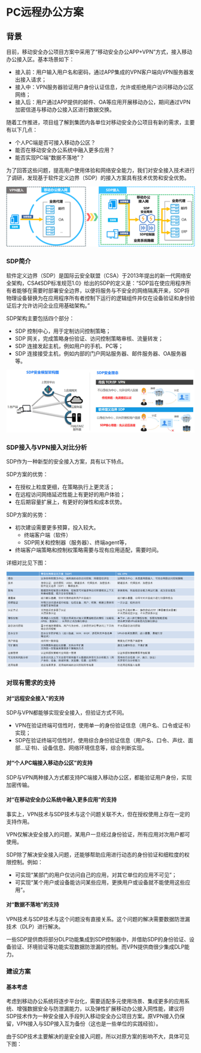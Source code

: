 # PC远程办公方案

## 背景

目前，移动安全办公项目方案中采用了“移动安全办公APP+VPN”方式，接入移动办公接入区。基本场景如下：

- 接入前：用户输入用户名和密码，通过APP集成的VPN客户端向VPN服务器发出接入请求；
- 接入中：VPN服务器验证用户身份认证信息，允许或拒绝用户访问移动办公区网络；
- 接入后：用户通过APP提供的邮件、OA等应用开展移动办公，期间通过VPN加密信道与移动办公接入区进行数据交换。

随着工作推进，项目组了解到集团内各单位对移动安全办公项目有新的需求，主要有以下几点：
- 个人PC端是否可接入移动办公区？
- 能否在移动安全办公系统中融入更多应用？
- 能否实现PC端“数据不落地”？

为了回答这些问题，提高用户使用体验和网络安全能力，我们对安全接入技术进行了调研，发现基于软件定义边界（SDP）的接入方案具有技术优势和安全优势。

<img src="images/零信任/vpn与sdp.png">

### SDP简介


软件定义边界（SDP）是国际云安全联盟（CSA）于2013年提出的新一代网络安全架构，CSA《SDP标准规范1.0》给出的SDP的定义是：“SDP旨在使应用程序所有者能够在需要时部署安全边界，以便将服务与不安全的网络隔离开来，SDP将物理设备替换为在应用程序所有者控制下运行的逻辑组件并仅在设备验证和身份验证后才允许访问企业应用基础架构。”

SDP架构主要包括四个部分：
- SDP 控制中心，用于定制访问控制策略；
- SDP 网关，完成策略身份验证、访问控制策略审核、流量转发；
- SDP 连接发起主机，例如用户的手机、PC等；
- SDP 连接接受主机，例如内部的门户网站服务器、邮件服务器、OA服务器等。

<img src="images/零信任/sdp.jpg">

### SDP接入与VPN接入对比分析

SDP作为一种新型的安全接入方案，具有以下特点。

SDP方案的优势：
- 在授权上粒度更细，在策略执行上更灵活；
- 在远程访问网络延迟性能上有更好的用户体验；
- 在后期容量扩展上，有更好的弹性和成本优势。

SDP方案的劣势：
- 初次建设需要更多预算，投入较大。
  - 终端客户端（软件）
  - SDP网关和控制器（服务器）、终端agent等，
- 终端客户端策略和控制权策略需要与现有应用适配，需要时间。

详细对比见下图：

<img src="images/零信任/sdpvsvpn.png">

### 对现有需求的支持

#### 对“远程安全接入”的支持
SDP与VPN都能够实现安全接入，但验证方式不同。
- VPN在验证终端可信性时，使用单一的身份验证信息（用户名、口令或证书）实现；
- SDP在验证终端可信性时，使用综合身份验证信息（用户名、口令、声纹、面部...证书)、设备信息、网络环境信息等，综合判断实现。

#### 对“个人PC端接入移动办公区”的支持

SDP与VPN两种接入方式都支持PC端接入移动办公区，都能验证用户身份，实现加密传输。

#### 对“在移动安全办公系统中融入更多应用”的支持

事实上，VPN技术与SDP技术与这个问题关联不大，但在授权使用上存在一定的支持作用。

VPN仅解决安全接入的问题，某用户一旦经过身份验证，所有应用对次用户都可使用。

SDP除了解决安全接入问题，还能够帮助应用进行动态的身份验证和细粒度的权限控制。例如：
- 可实现“某部门的用户仅访问自己的应用，对其它单位的应用不可见”；
- 可实现“某个用户或设备能访问某些应用，更换用户或设备就不能使用这些应用”。


#### 对“数据不落地”的支持

VPN技术与SDP技术与这个问题没有直接关系。这个问题的解决需要数据防泄漏技术（DLP）进行解决。

一些SDP提供商将部分DLP功能集成到SDP控制器中，并借助SDP的身份验证、设备验证、环境验证等功能实现数据防泄漏的控制。而VPN提供商很少集成DLP能力。


### 建设方案

#### 基本考虑

考虑到移动办公系统将逐步平台化，需要适配多元使用场景、集成更多的应用系统、增强数据安全与防泄漏能力，以及弹性扩展移动办公接入网性能，建议将SDP技术作为一种安全接入手段列入移动安全办公项目方案。原VPN接入仍保留，VPN接入与SDP接入互为备份（这也是一些单位的实践经验）。

由于SDP技术主要解决的是安全接入问题，所以对原方案的影响不大，具体可见下图：



